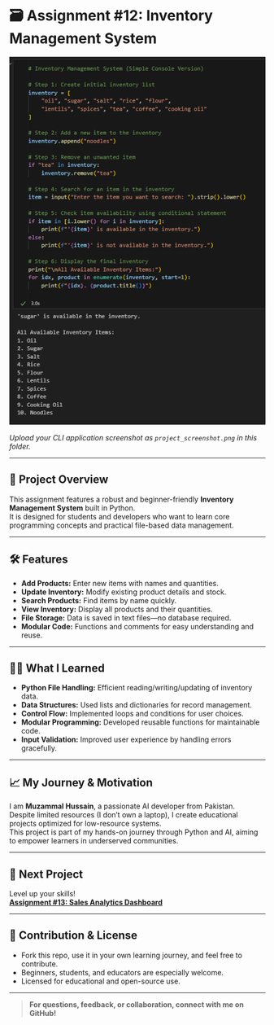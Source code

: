 # 🗃️ Assignment #12: Inventory Management System

![Inventory Management System Screenshot](https://github.com/muzammaldeveloper/Python-Learning-Journey/blob/3e266a932ca592602591b50b9423dcc44f18f701/Python%20Foundation%20to%20AI/Assignment%23%2012%20(Inventory%20Management%20System)/image.png)

*Upload your CLI application screenshot as `project_screenshot.png` in this folder.*

---

## 🚀 Project Overview

This assignment features a robust and beginner-friendly **Inventory Management System** built in Python.  
It is designed for students and developers who want to learn core programming concepts and practical file-based data management.

---

## 🛠️ Features

- **Add Products:** Enter new items with names and quantities.
- **Update Inventory:** Modify existing product details and stock.
- **Search Products:** Find items by name quickly.
- **View Inventory:** Display all products and their quantities.
- **File Storage:** Data is saved in text files—no database required.
- **Modular Code:** Functions and comments for easy understanding and reuse.

---

## 👨‍🎓 What I Learned

- **Python File Handling:** Efficient reading/writing/updating of inventory data.
- **Data Structures:** Used lists and dictionaries for record management.
- **Control Flow:** Implemented loops and conditions for user choices.
- **Modular Programming:** Developed reusable functions for maintainable code.
- **Input Validation:** Improved user experience by handling errors gracefully.

---

## 📈 My Journey & Motivation

I am **Muzammal Hussain**, a passionate AI developer from Pakistan.  
Despite limited resources (I don’t own a laptop), I create educational projects optimized for low-resource systems.  
This project is part of my hands-on journey through Python and AI, aiming to empower learners in underserved communities.

---

## 🔗 Next Project

Level up your skills!  
**[Assignment #13: Sales Analytics Dashboard](https://github.com/muzammaldeveloper/Python-Learning-Journey/tree/main/Python%20Foundation%20to%20AI/Assignment%23%2013%20(Sales%20Analytics%20Dashboard))**

---

## 🤝 Contribution & License

- Fork this repo, use it in your own learning journey, and feel free to contribute.
- Beginners, students, and educators are especially welcome.
- Licensed for educational and open-source use.

---

> **For questions, feedback, or collaboration, connect with me on GitHub!**

